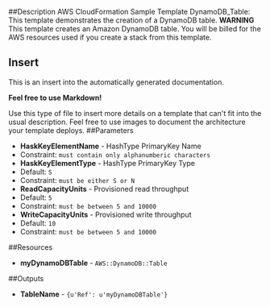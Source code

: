 ##Description
AWS CloudFormation Sample Template DynamoDB_Table: This template demonstrates the creation of a DynamoDB table.  **WARNING** This template creates an Amazon DynamoDB table. You will be billed for the AWS resources used if you create a stack from this template.
## Insert

This is an insert into the automatically generated documentation.

**Feel free to use Markdown!**

Use this type of file to insert more details on a template that can't fit into the usual description. Feel free to use images to document the architecture your template deploys.
##Parameters
 * **HaskKeyElementName** - HashType PrimaryKey Name
  * Constraint: `must contain only alphanumberic characters`
 * **HaskKeyElementType** - HashType PrimaryKey Type
  * Default: `S`
  * Constraint: `must be either S or N`
 * **ReadCapacityUnits** - Provisioned read throughput
  * Default: `5`
  * Constraint: `must be between 5 and 10000`
 * **WriteCapacityUnits** - Provisioned write throughput
  * Default: `10`
  * Constraint: `must be between 5 and 10000`

##Resources
 * **myDynamoDBTable** - `AWS::DynamoDB::Table`

##Outputs
 * **TableName** - `{u'Ref': u'myDynamoDBTable'}`

